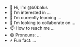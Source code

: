 - 👋 Hi, I’m @b0balus
- 👀 I’m interested in ...
- 🌱 I’m currently learning ...
- 💞️ I’m looking to collaborate on ...
- 📫 How to reach me ...
- 😄 Pronouns: ...
- ⚡ Fun fact: ...

<!---
b0balus/b0balus is a ✨ special ✨ repository because its `README.md` (this file) appears on your GitHub profile.
You can click the Preview link to take a look at your changes.
--->
